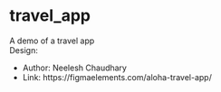 # travel_app
A demo of a travel app 
<br />
Design: 
<ul>
<li>Author: Neelesh Chaudhary </li>
<li>Link: https://figmaelements.com/aloha-travel-app/</li>
</ul>
